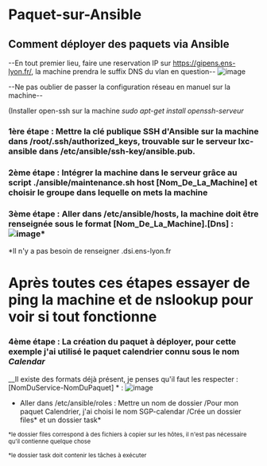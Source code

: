 # Paquet-sur-Ansible
## Comment déployer des paquets via Ansible 

--En tout premier lieu, faire une reservation IP sur https://gipens.ens-lyon.fr/, la machine prendra le suffix DNS du vlan en question--
![image](https://github.com/BilobiloIT/Paquet-sur-Ansible/assets/118860544/67c39c3a-0f19-4e2d-a7f0-4e36aefcc786)



--Ne pas oublier de passer la configuration réseau en manuel sur la machine--


(Installer open-ssh sur la machine *sudo apt-get install openssh-serveur*


### 1ère étape : Mettre la clé publique SSH d'Ansible sur la machine dans /root/.ssh/authorized_keys, trouvable sur le serveur lxc-ansible dans /etc/ansible/ssh-key/ansible.pub.


### 2ème étape : Intégrer la machine dans le serveur grâce au script ./ansible/maintenance.sh host [Nom_De_La_Machine] et choisir le groupe dans lequelle on mets la machine


### 3ème étape : Aller dans /etc/ansible/hosts, la machine doit être renseignée sous le format [Nom_De_La_Machine].[Dns] :  ![image](https://github.com/BilobiloIT/Paquet-sur-Ansible/assets/118860544/0ac3bf7b-a9f9-42ba-908a-cf37209f5007)*

*Il n'y a pas besoin de renseigner .dsi.ens-lyon.fr

# Après toutes ces étapes essayer de ping la machine et de nslookup pour voir si tout fonctionne

### 4ème étape : La création du paquet à déployer, pour cette exemple j'ai utilisé le paquet calendrier connu sous le nom ***Calendar***
__Il existe des formats déjà présent, je penses qu'il faut les respecter : [NomDuService-NomDuPaquet] * : ![image](https://github.com/BilobiloIT/Paquet-sur-Ansible/assets/118860544/b21abd62-5330-4e7d-b6c3-4a3c32520ee3)

 - Aller dans /etc/ansible/roles : Mettre un nom de dossier 
    /Pour mon paquet Calendrier, j'ai choisi le nom SGP-calendar
    /Crée un dossier files* et un dossier task*

   
<sup>*le dossier files correspond à des fichiers à copier sur les hôtes, il n'est pas nécessaire qu'il contienne quelque chose</sup>

<sup>*le dossier task doit contenir les tâches à exécuter </sup>


